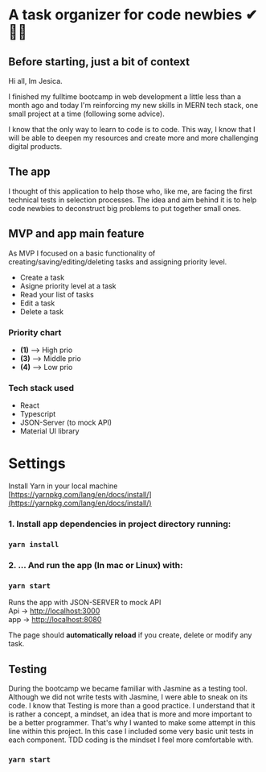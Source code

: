 # A task organizer for code newbies ✔ 🐱‍👤

## Before starting, just a bit of context
Hi all, Im Jesica.

I finished my fulltime bootcamp in web development a little less than a month ago and today I'm reinforcing my new skills in MERN tech stack, one small project at a time (following some advice).

I know that the only way to learn to code is to code. This way, I know that I will be able to deepen my resources and create more and more challenging digital products.

## The app
I thought of this application to help those who, like me, are facing the first technical tests in selection processes.
The idea and aim behind it is to help code newbies to deconstruct big problems to put together small ones.

## MVP and app main feature
As MVP I focused on a basic functionality of creating/saving/editing/deleting tasks and assigning priority level.
- Create a task
- Asigne priority level at a task 
- Read your list of tasks 
- Edit a task
- Delete a task

### Priority chart
- **(1)** --> High prio
- **(3)** --> Middle prio
- **(4)** --> Low prio

### Tech stack used
- React 
- Typescript
- JSON-Server (to mock API)
- Material UI library

# Settings
Install Yarn in your local machine [https://yarnpkg.com/lang/en/docs/install/](https://yarnpkg.com/lang/en/docs/install/)

### 1. Install app dependencies in project directory running:
### `yarn install`

### 2. ... And run the app (In mac or Linux) with:
### `yarn start`

Runs the app with JSON-SERVER to mock API\
Api ->  [http://localhost:3000](http://localhost:3000)\
app ->  [http://localhost:8080](http://localhost:8080)

The page should **automatically reload** if you create, delete or modify any task.

## Testing
During the bootcamp we became familiar with Jasmine as a testing tool. Although we did not write tests with Jasmine, I were able to sneak on its code.
I know that Testing is more than a good practice. I understand that it is rather a concept, a mindset, an idea that is more and more important to be a better programmer.
That's why I wanted to make some attempt in this line within this project. In this case I included some very basic unit tests in each component.
TDD coding is the mindset I feel more comfortable with.

### `yarn start`
